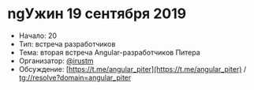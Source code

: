# ngУжин 19 сентября 2019

- Начало: 20
- Тип: встреча разработчиков
- Тема: вторая встреча Angular-разработчиков Питера
- Организатор: [@irustm](https://github.com/irustm)
- Обсуждение: [https://t.me/angular_piter](https://t.me/angular_piter) /  [tg://resolve?domain=angular_piter](tg://resolve?domain=angular_piter)